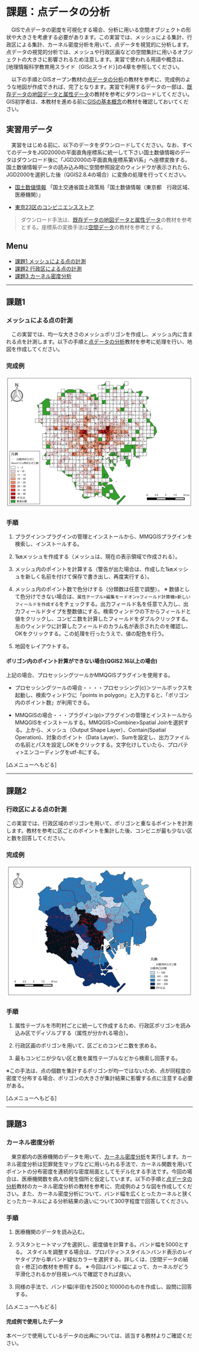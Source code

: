 # 課題：点データの分析
　GISで点データの密度を可視化する場合、分析に用いる空間オブジェクトの形状や大きさを考慮する必要があります。この実習では、メッシュによる集計、行政区による集計、カーネル密度分析を用いて、点データを視覚的に分析します。点データの視覚的分析では、メッシュや行政区画などの空間集計に用いるオブジェクトの大きさに影響されるため注意します。実習で使われる用語や概念は、[地理情報科学教育用スライド（GIScスライド）]の4章を参照してください。

　以下の手順とGISオープン教材の[点データの分析]の教材を参考に、完成例のような地図が作成できれば、完了となります。実習で利用するデータの一部は、[既存データの地図データと属性データ]の教材を参考にダウンロードしてください。GIS初学者は、本教材を進める前に[GISの基本概念]の教材を確認しておいてください。


## 実習用データ
　実習をはじめる前に、以下のデータをダウンロードしてください。なお、すべてのデータをJGD2000の平面直角座標系に統一して下さい国土数値情報のデータはダウンロード後に「JGD2000の平面直角座標系第Ⅵ系」へ座標変換する。国土数値情報データの読み込み時に空間参照設定のウィンドウが表示されたら、JGD2000を選択した後（QGIS2.8.4の場合）に変換の処理を行ってください。

* [国土数値情報] 「国土交通省国土政策局「国土数値情報（東京都　行政区域、医療機関）」

* [東京23区のコンビニエンスストア]

>ダウンロード手法は、[既存データの地図データと属性データ]の教材を参考とする。座標系の変換手法は[空間データ]の教材を参考とする。

**Menu**
--------
- [課題1 メッシュによる点の計測](#メッシュによる点の計測)
- [課題2 行政区による点の計測](#行政区による点の計測)
- [課題3 カーネル密度分析](#カーネル密度分析)


-----------------

## 課題1
### メッシュによる点の計測
　この実習では、均一な大きさのメッシュポリゴンを作成し、メッシュ内に含まれる点を計測します。以下の手順と[点データの分析]教材を参考に処理を行い、地図を作成してください。

### 完成例
![kadai](pic/14-1.png)

### 手順

1. プラグイン＞プラグインの管理とインストールから、MMQGISプラグインを検索し、インストールする。

2. 1㎞メッシュを作成する（メッシュは、現在の表示領域で作成される）。

3. メッシュ内のポイントを計算する（警告が出た場合は、作成した1㎞メッシュを新しく名前を付けて保存で書き出し、再度実行する）。

4. メッシュ内のポイント数で色分けする（分類数は任意で調整）。
※ 数値として色分けできない場合は、`属性テーブル>編集モードオン>フィールド計算機>新しいフィールドを作成する`をチェックする。出力フィールド名を任意で入力し、出力フィールドタイプを整数値にする。検索ウィンドウの下からフィールドと値をクリックし、コンビニ数を計算したフィールドをダブルクリックする。左のウィンドウに計算したフィールドのカラム名が表示されたのを確認し、OKをクリックする。この処理を行ったうえで、値の配色を行う。

5. 地図をレイアウトする。

#### ポリゴン内のポイント計算ができない場合(QGIS2.16以上の場合)
上記の場合、プロセッシングツールかMMQGISプラグインを使用する。

* プロセッシングツールの場合・・・・プロセッシング(c)＞ツールボックスを起動し、検索ウィンドウに「points in polygon」と入力すると、「ポリゴン内のポイント数」が利用できる。

* MMQGISの場合・・・プラグイン(p)>プラグインの管理とインストールからMMQGISをインストールする。MMQGIS>Combine>Spatial Joinを選択する。上から、メッシュ（Output Shape Layer）、Contain(Spatial Operation)、対象のポイント（Data Layer）、Sumを設定し、出力ファイルの名前とパスを設定しOKをクリックする。文字化けしていたら、プロパティ>エンコーディングをutf-8にする。

[△メニューへもどる]

---------------

## 課題2
### 行政区による点の計測
この実習では、行政区域のポリゴンを用いて、ポリゴンと重なるポイントを計測します。教材を参考に区ごとのポイントを集計した後、コンビニが最も少ない区と数を回答してください。

### 完成例
![kadai](pic/14-2.png)

### 手順

1. 属性テーブルを市町村ごとに統一して作成するため、行政区ポリゴンを読み込み区でディゾルブする（属性が分かれる場合）。

2. 行政区画のポリゴンを用いて、区ごとのコンビニ数を求める。

3. 最もコンビニが少ない区と数を属性テーブルなどから検索し回答する。

※この手法は、点の個数を集計するポリゴンが均一ではないため、点が同程度の密度で分布する場合、ポリゴンの大きさが集計結果に影響する点に注意する必要がある。

[△メニューへもどる]

---------------

## 課題3
### カーネル密度分析

　東京都内の医療機関のデータを用いて、[カーネル密度分析](http://club.informatix.co.jp/?p=1176)を実行します。カーネル密度分析は犯罪発生マップなどに用いられる手法で、カーネル関数を用いてポイントの分布密度を連続的な密度局面としてモデル化する手法です。今回の場合は、医療機関数を病人の発生個所と仮定しています。以下の手順と[点データの分析]教材のカーネル密度分析の教材を参考に、完成例のような図を作成してください。また、カーネル密度分析について、バンド幅を広くとったカーネルと狭くとったカーネルによる分析結果の違いについて300字程度で回答してください。

### 手順

1. 医療機関のデータを読み込む。

2. ラスタ＞ヒートマップを選択し、密度値を計算する。バンド幅を5000とする。 スタイルを調整する場合は、プロパティ＞スタイル＞バンド表示のレイヤタイプから単バンド疑似カラーを選択する。詳しくは、[空間データの結合・修正]の教材を参照する。
※ 今回はバンド幅によって、カーネルがどう平滑化されるかが目視レベルで確認できれば良い。

3. 同様の手法で、バンド幅(半径)を2500と10000のものを作成し、設問に回答する。

[△メニューへもどる]

#### 完成例で使用したデータ
本ページで使用しているデータの出典については、該当する教材よりご確認ください。

[東京23区のコンビニエンスストア]:https://github.com/gis-oer/datasets/raw/master/vector/tokyo23ku-cvs.zip
[利用規約]:../../../policy.md
[その他のライセンスについて]:../../license.md
[よくある質問とエラー]:../../questions/questions.md

[GISの基本概念]:../../00/00.md
[QGISビギナーズマニュアル]:../../QGIS/QGIS.md
[GRASSビギナーズマニュアル]:../../GRASS/GRASS.md
[リモートセンシングとその解析]:../../06/06.md
[既存データの地図データと属性データ]:../../07/07.md
[空間データ]:../../08/08.md
[空間データベース]:../../09/09.md
[空間データの統合・修正]:../../10/10.md
[基本的な空間解析]:../../11/11.md
[ネットワーク分析]:../../12/12.md
[領域分析]:../../13/13.md
[点データの分析]:../../14/14.md
[ラスタデータの分析]:../../15/15.md
[傾向面分析]:../../16/16.md
[空間的自己相関]:../../17/17.md
[空間補間]:../../18/18.md
[空間相関分析]:../../19/19.md
[空間分析におけるスケール]:../../20/20.md
[視覚的伝達]:../../21/21.md
[参加型GISと社会貢献]:../../26/26.md

[地理院地図]:https://maps.gsi.go.jp
[e-Stat]:https://www.e-stat.go.jp/
[国土数値情報]:http://nlftp.mlit.go.jp/ksj/
[基盤地図情報]:http://www.gsi.go.jp/kiban/
[地理院タイル]:http://maps.gsi.go.jp/development/ichiran.html

[課題ページ_QGISビギナーズマニュアル]:../../tasks/t_qgis_entry.md
[課題ページ_GRASSビギナーズマニュアル]:../../tasks/t_grass_entry.md
[課題ページ_リモートセンシングとその解析]:../../tasks/t_06.md
[課題ページ_既存データの地図データと属性データ]:../../tasks/t_07.md
[課題ページ_空間データ]:../../tasks/t_08.md
[課題ページ_空間データベース]:../../tasks/t_09.md
[課題ページ_空間データの統合・修正]:../../tasks/t_10.md
[課題ページ_基本的な空間解析]:../../tasks/t_11.md
[課題ページ_ネットワーク分析]:../../tasks/t_12.md
[課題ページ_基本的な空間解析]:../../tasks/t_13.md
[課題ページ_点データの分析]:../../tasks/t_14.md
[課題ページ_ラスタデータの分析]:../../tasks/t_15.md
[課題ページ_空間補間]:../../tasks/t_18.md
[課題ページ_視覚的伝達]:../../tasks/t_21.md
[課題ページ_参加型GISと社会貢献]:../../tasks/t_26.md
